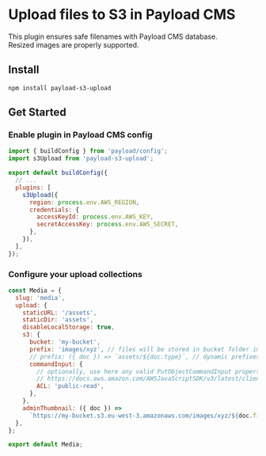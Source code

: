 # Upload files to S3 in Payload CMS

This plugin ensures safe filenames with Payload CMS database.  
Resized images are properly supported.

## Install

`npm install payload-s3-upload`

## Get Started

### Enable plugin in Payload CMS config

```js
import { buildConfig } from 'payload/config';
import s3Upload from 'payload-s3-upload';

export default buildConfig({
  // ...
  plugins: [
    s3Upload({
      region: process.env.AWS_REGION,
      credentials: {
        accessKeyId: process.env.AWS_KEY,
        secretAccessKey: process.env.AWS_SECRET,
      },
    }),
  ],
});
```

### Configure your upload collections 

```js
const Media = {
  slug: 'media',
  upload: {
    staticURL: '/assets',
    staticDir: 'assets',
    disableLocalStorage: true,
    s3: {
      bucket: 'my-bucket',
      prefix: 'images/xyz', // files will be stored in bucket folder images/xyz
      // prefix: ({ doc }) => `assets/${doc.type}`, // dynamic prefixes are possible too
      commandInput: {
        // optionally, use here any valid PutObjectCommandInput property
        // https://docs.aws.amazon.com/AWSJavaScriptSDK/v3/latest/clients/client-s3/interfaces/putobjectcommandinput.html
        ACL: 'public-read',  
      },
    },
    adminThumbnail: ({ doc }) =>
      `https://my-bucket.s3.eu-west-3.amazonaws.com/images/xyz/${doc.filename}`,
  },
};

export default Media;
```
